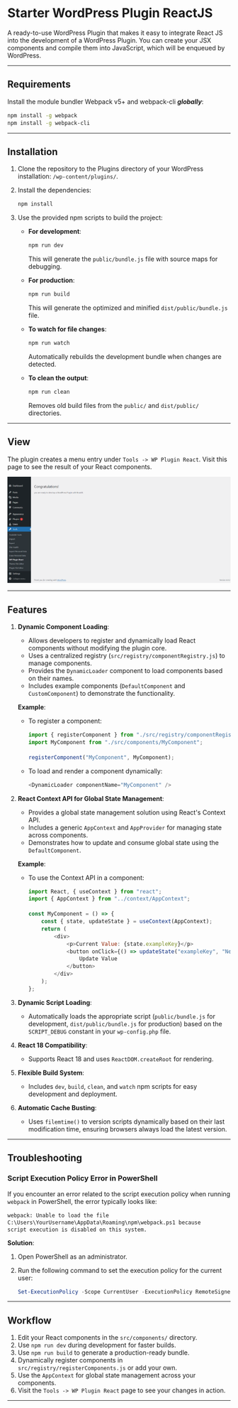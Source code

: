 
# Starter WordPress Plugin ReactJS

A ready-to-use WordPress Plugin that makes it easy to integrate React JS into the development of a WordPress Plugin. You can create your JSX components and compile them into JavaScript, which will be enqueued by WordPress.

---

## Requirements

Install the module bundler Webpack v5+ and webpack-cli ***globally***:

```bash
npm install -g webpack
npm install -g webpack-cli
```

---

## Installation

1. Clone the repository to the Plugins directory of your WordPress installation: `/wp-content/plugins/`.

2. Install the dependencies:

   ```bash
   npm install
   ```

3. Use the provided npm scripts to build the project:

   - **For development**:
     ```bash
     npm run dev
     ```
     This will generate the `public/bundle.js` file with source maps for debugging.

   - **For production**:
     ```bash
     npm run build
     ```
     This will generate the optimized and minified `dist/public/bundle.js` file.

   - **To watch for file changes**:
     ```bash
     npm run watch
     ```
     Automatically rebuilds the development bundle when changes are detected.

   - **To clean the output**:
     ```bash
     npm run clean
     ```
     Removes old build files from the `public/` and `dist/public/` directories.

---

## View

The plugin creates a menu entry under `Tools -> WP Plugin React`. Visit this page to see the result of your React components.

![](https://raw.githubusercontent.com/younes-dro/assets/a4636d6b87658d5e732f462f32e864a7d28ee631/dro-wp-plugin-js.png)

---

## Features

1. **Dynamic Component Loading**:
   - Allows developers to register and dynamically load React components without modifying the plugin core.
   - Uses a centralized registry (`src/registry/componentRegistry.js`) to manage components.
   - Provides the `DynamicLoader` component to load components based on their names.
   - Includes example components (`DefaultComponent` and `CustomComponent`) to demonstrate the functionality.

   **Example**:
   - To register a component:
     ```javascript
     import { registerComponent } from "./src/registry/componentRegistry";
     import MyComponent from "./src/components/MyComponent";

     registerComponent("MyComponent", MyComponent);
     ```

   - To load and render a component dynamically:
     ```javascript
     <DynamicLoader componentName="MyComponent" />
     ```

2. **React Context API for Global State Management**:
   - Provides a global state management solution using React's Context API.
   - Includes a generic `AppContext` and `AppProvider` for managing state across components.
   - Demonstrates how to update and consume global state using the `DefaultComponent`.

   **Example**:
   - To use the Context API in a component:
     ```javascript
     import React, { useContext } from "react";
     import { AppContext } from "../context/AppContext";

     const MyComponent = () => {
         const { state, updateState } = useContext(AppContext);
         return (
             <div>
                 <p>Current Value: {state.exampleKey}</p>
                 <button onClick={() => updateState("exampleKey", "New Value")}>
                     Update Value
                 </button>
             </div>
         );
     };
     ```

3. **Dynamic Script Loading**:
   - Automatically loads the appropriate script (`public/bundle.js` for development, `dist/public/bundle.js` for production) based on the `SCRIPT_DEBUG` constant in your `wp-config.php` file.

4. **React 18 Compatibility**:
   - Supports React 18 and uses `ReactDOM.createRoot` for rendering.

5. **Flexible Build System**:
   - Includes `dev`, `build`, `clean`, and `watch` npm scripts for easy development and deployment.

6. **Automatic Cache Busting**:
   - Uses `filemtime()` to version scripts dynamically based on their last modification time, ensuring browsers always load the latest version.

---

## Troubleshooting

### Script Execution Policy Error in PowerShell

If you encounter an error related to the script execution policy when running `webpack` in PowerShell, the error typically looks like:

```plaintext
webpack: Unable to load the file C:\Users\YourUsername\AppData\Roaming\npm\webpack.ps1 because
script execution is disabled on this system.
```

**Solution**:

1. Open PowerShell as an administrator.
2. Run the following command to set the execution policy for the current user:

   ```powershell
   Set-ExecutionPolicy -Scope CurrentUser -ExecutionPolicy RemoteSigned
   ```

---

## Workflow

1. Edit your React components in the `src/components/` directory.
2. Use `npm run dev` during development for faster builds.
3. Use `npm run build` to generate a production-ready bundle.
4. Dynamically register components in `src/registry/registerComponents.js` or add your own.
5. Use the `AppContext` for global state management across your components.
6. Visit the `Tools -> WP Plugin React` page to see your changes in action.

---
